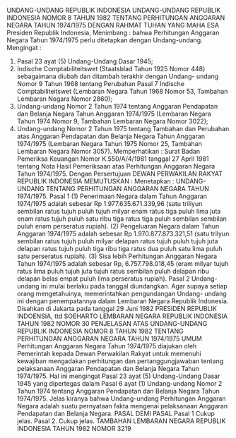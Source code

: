  UNDANG-UNDANG REPUBLIK INDONESIA UNDANG-UNDANG REPUBLIK INDONESIA NOMOR 8 TAHUN 1982 TENTANG PERHITUNGAN ANGGARAN NEGARA TAHUN 1974/1975
DENGAN RAHMAT TUHAN YANG MAHA ESA Presiden Republik Indonesia,
Menimbang :
 bahwa Perhitungan Anggaran Negara Tahun 1974/1975 perlu ditetapkan dengan Undang-undang.
Mengingat :

1. Pasal 23 ayat (5) Undang-Undang Dasar 1945;
2. Indische Comptabiliteitswet (Staatsblad Tahun 1925 Nomor 448) sebagaimana diubah dan ditambah terakhir dengan Undang- undang Nomor 9 Tahun 1968 tentang Perubahan Pasal 7 Indische Comptabiliteitswet (Lembaran Negara Tahun 1968 Nomor 53, Tambahan Lembaran Negara Nomor 2860);
3. Undang-undang Nomor 2 Tahun 1974 tentang Anggaran Pendapatan dan Belanja Negara Tahun Anggaran 1974/1975 (Lembaran Negara Tahun 1974 Nomor 9, Tambahan Lembaran Negara Nomor 3022);
4. Undang-undang Nomor 2 Tahun 1975 tentang Tambahan dan Perubahan atas Anggaran Pendapatan dan Belanja Negara Tahun Anggaran 1974/1975 (Lembaran Negara Tahun 1975 Nomor 25, Tambahan Lembaran Negara Nomor 3057). Memperhatikan : Surat Badan Pemeriksa Keuangan Nomor K.550/A/4/1981 tanggal 27 April 1981 tentang Nota Hasil Pemeriksaan atas Perhitungan Anggaran Negara Tahun 1974/1975. Dengan Persertujuan DEWAN PERWAKILAN RAKYAT REPUBLIK INDONESIA
MEMUTUSKAN :
 Menetapkan : UNDANG-UNDANG TENTANG PERHITUNGAN ANGGARAN NEGARA TAHUN 1974/1975.
Pasal 1
(1) Penerimaan Negara dalam Tahun Anggaran 1974/1975 adalah sebesar Rp 1.977.635.671.339,96 (satu triliyun sembilan ratus tujuh puluh tujuh milyar enam ratus tiga puluh lima juta enam ratus tujuh puluh satu ribu tiga ratus tiga puluh sembilan sembilan puluh enam perseratus rupiah).
(2) Pengeluaran Negara dalam Tahun Anggaran 1974/1975 adalah sebesar Rp 1.970.877.873.321,51 (satu trilyun sembilan ratus tujuh puluh milyar delapan ratus tujuh puluh tujuh juta delapan ratus tujuh puluh tiga ribu tiga ratus dua puluh satu lima puluh satu perseratus rupiah).
(3) Sisa lebih Perhitungan Anggaran Negara Tahun 1974/1975 adalah sebesar Rp, 6.757.798.018,45 (eram milyar tujuh ratus lima puluh tujuh juta tujuh ratus sembilan puluh delapan ribu delapan belas empat puluh lima perseratus rupiah).
Pasal 2
Undang-undang ini mulai berlaku pada tanggal diundangkan. Agar supaya setiap orang mengetahuinya, memerintahkan pengundangan Undang- undang ini dengan penempatannya dalam Lembaran Negara Republik Indonesia. Disahkan di Jakarta pada tanggal 29 Juni 1982 PRESIDEN REPUBLIK INDOENSIA, ttd SOEHARTO LEMBARAN NEGARA REPUBLIK INDONESIA TAHUN 1982 NOMOR 30 PENJELASAN ATAS UNDANG-UNDANG REPUBLIK INDONESIA NOMOR 8 TAHUN 1982 TENTANG PERHITUNGAN ANGGARAN NEGARA TAHUN 1974/1975 UMUM Perhitungan Anggaran Negara Tahun 1974/1975 diajukan oleh Pemerintah kepada Dewan Perwakilan Rakyat untuk memenuhi kewajiban mengadakan perhitungan dan pertanggungjawaban tentang pelaksanaan Anggaran Pendapatan dan Belanja Negara Tahun 1974/1975. Hal ini mengingat Pasal 23 ayat (5) Undang-Undang Dasar 1945 yang dipertegas dalam Pasal 6 ayat (1) Undang-undang Nomor 2 Tahun 1974 tentang Anggaran Pendapatan dan Belanja Negara Tahun 1974/1975. Jelas kiranya bahwa Undang-undang Perhitungan Anggaran Negara adalah suatu pernyataan fakta mengenai pelaksanaan Anggaran Pendapatan dan Belanja Negara. PASAL DEMI PASAL
Pasal 1
Cukup jelas. Pasal 2. Cukup jelas. TAMBAHAN LEMBARAN NEGARA REPUBLIK INDONESIA TAHUN 1982 NOMOR 3219